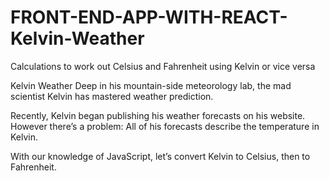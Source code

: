 # FRONT-END-APP-WITH-REACT-Kelvin-Weather
Calculations to work out Celsius and Fahrenheit using Kelvin or vice versa


Kelvin Weather
Deep in his mountain-side meteorology lab, the mad scientist Kelvin has mastered weather prediction.

Recently, Kelvin began publishing his weather forecasts on his website. However there’s a problem: All of his forecasts describe the temperature in Kelvin.

With our knowledge of JavaScript, let’s convert Kelvin to Celsius, then to Fahrenheit.

